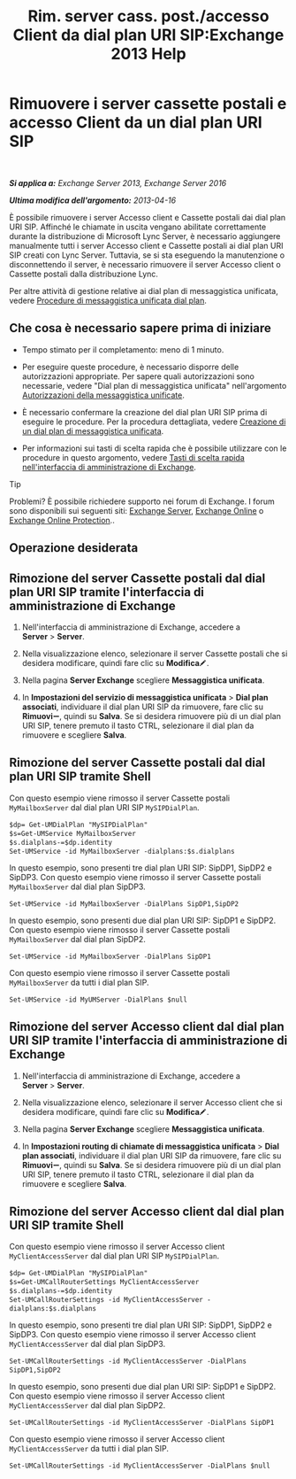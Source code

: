 ﻿---
title: 'Rim. server cass. post./accesso Client da dial plan URI SIP:Exchange 2013 Help'
TOCTitle: Rimuovere i server cassette postali e accesso Client da un dial plan URI SIP
ms:assetid: 367441e1-1a0f-42c8-9fa8-8abe80b3d015
ms:mtpsurl: https://technet.microsoft.com/it-it/library/Aa997238(v=EXCHG.150)
ms:contentKeyID: 54652863
ms.date: 05/22/2018
mtps_version: v=EXCHG.150
ms.translationtype: MT
---

# Rimuovere i server cassette postali e accesso Client da un dial plan URI SIP

 

_**Si applica a:** Exchange Server 2013, Exchange Server 2016_

_**Ultima modifica dell'argomento:** 2013-04-16_

È possibile rimuovere i server Accesso client e Cassette postali dai dial plan URI SIP. Affinché le chiamate in uscita vengano abilitate correttamente durante la distribuzione di Microsoft Lync Server, è necessario aggiungere manualmente tutti i server Accesso client e Cassette postali ai dial plan URI SIP creati con Lync Server. Tuttavia, se si sta eseguendo la manutenzione o disconnettendo il server, è necessario rimuovere il server Accesso client o Cassette postali dalla distribuzione Lync.

Per altre attività di gestione relative ai dial plan di messaggistica unificata, vedere [Procedure di messaggistica unificata dial plan](um-dial-plan-procedures-exchange-2013-help.md).

## Che cosa è necessario sapere prima di iniziare

  - Tempo stimato per il completamento: meno di 1 minuto.

  - Per eseguire queste procedure, è necessario disporre delle autorizzazioni appropriate. Per sapere quali autorizzazioni sono necessarie, vedere "Dial plan di messaggistica unificata" nell'argomento [Autorizzazioni della messaggistica unificate](unified-messaging-permissions-exchange-2013-help.md).

  - È necessario confermare la creazione del dial plan URI SIP prima di eseguire le procedure. Per la procedura dettagliata, vedere [Creazione di un dial plan di messaggistica unificata](https://docs.microsoft.com/it-it/exchange/voice-mail-unified-messaging/connect-voice-mail-system/create-um-dial-plan).

  - Per informazioni sui tasti di scelta rapida che è possibile utilizzare con le procedure in questo argomento, vedere [Tasti di scelta rapida nell'interfaccia di amministrazione di Exchange](keyboard-shortcuts-in-the-exchange-admin-center-exchange-online-protection-help.md).


> [!TIP]
> Problemi? È possibile richiedere supporto nei forum di Exchange. I forum sono disponibili sui seguenti siti: <A href="https://go.microsoft.com/fwlink/p/?linkid=60612">Exchange Server</A>, <A href="https://go.microsoft.com/fwlink/p/?linkid=267542">Exchange Online</A> o <A href="https://go.microsoft.com/fwlink/p/?linkid=285351">Exchange Online Protection</A>..



## Operazione desiderata

## Rimozione del server Cassette postali dal dial plan URI SIP tramite l'interfaccia di amministrazione di Exchange

1.  Nell'interfaccia di amministrazione di Exchange, accedere a **Server** \> **Server**.

2.  Nella visualizzazione elenco, selezionare il server Cassette postali che si desidera modificare, quindi fare clic su **Modifica**![Icona Modifica](images/JJ218640.6f53ccb2-1f13-4c02-bea0-30690e6ea71d(EXCHG.150).gif "Icona Modifica").

3.  Nella pagina **Server Exchange** scegliere **Messaggistica unificata**.

4.  In **Impostazioni del servizio di messaggistica unificata** \> **Dial plan associati**, individuare il dial plan URI SIP da rimuovere, fare clic su **Rimuovi**![Icona Rimuovi](images/JJ657492.479b6ced-8d64-4277-a725-f17fea202b28(EXCHG.150).gif "Icona Rimuovi"), quindi su **Salva**. Se si desidera rimuovere più di un dial plan URI SIP, tenere premuto il tasto CTRL, selezionare il dial plan da rimuovere e scegliere **Salva**.

## Rimozione del server Cassette postali dal dial plan URI SIP tramite Shell

Con questo esempio viene rimosso il server Cassette postali `MyMailboxServer` dal dial plan URI SIP `MySIPDialPlan`.

    $dp= Get-UMDialPlan "MySIPDialPlan"
    $s=Get-UMService MyMailboxServer
    $s.dialplans-=$dp.identity
    Set-UMService -id MyMailboxServer -dialplans:$s.dialplans

In questo esempio, sono presenti tre dial plan URI SIP: SipDP1, SipDP2 e SipDP3. Con questo esempio viene rimosso il server Cassette postali `MyMailboxServer` dal dial plan SipDP3.

    Set-UMService -id MyMailboxServer -DialPlans SipDP1,SipDP2

In questo esempio, sono presenti due dial plan URI SIP: SipDP1 e SipDP2. Con questo esempio viene rimosso il server Cassette postali `MyMailboxServer` dal dial plan SipDP2.

    Set-UMService -id MyMailboxServer -DialPlans SipDP1

Con questo esempio viene rimosso il server Cassette postali `MyMailboxServer` da tutti i dial plan SIP.

    Set-UMService -id MyUMServer -DialPlans $null

## Rimozione del server Accesso client dal dial plan URI SIP tramite l'interfaccia di amministrazione di Exchange

1.  Nell'interfaccia di amministrazione di Exchange, accedere a **Server** \> **Server**.

2.  Nella visualizzazione elenco, selezionare il server Accesso client che si desidera modificare, quindi fare clic su **Modifica**![Icona Modifica](images/JJ218640.6f53ccb2-1f13-4c02-bea0-30690e6ea71d(EXCHG.150).gif "Icona Modifica").

3.  Nella pagina **Server Exchange** scegliere **Messaggistica unificata**.

4.  In **Impostazioni routing di chiamate di messaggistica unificata** \> **Dial plan associati**, individuare il dial plan URI SIP da rimuovere, fare clic su **Rimuovi**![Icona Rimuovi](images/JJ657492.479b6ced-8d64-4277-a725-f17fea202b28(EXCHG.150).gif "Icona Rimuovi"), quindi su **Salva**. Se si desidera rimuovere più di un dial plan URI SIP, tenere premuto il tasto CTRL, selezionare il dial plan da rimuovere e scegliere **Salva**.

## Rimozione del server Accesso client dal dial plan URI SIP tramite Shell

Con questo esempio viene rimosso il server Accesso client `MyClientAccessServer` dal dial plan URI SIP `MySIPDialPlan`.

    $dp= Get-UMDialPlan "MySIPDialPlan"
    $s=Get-UMCallRouterSettings MyClientAccessServer
    $s.dialplans-=$dp.identity
    Set-UMCallRouterSettings -id MyClientAccessServer -dialplans:$s.dialplans

In questo esempio, sono presenti tre dial plan URI SIP: SipDP1, SipDP2 e SipDP3. Con questo esempio viene rimosso il server Accesso client `MyClientAccessServer` dal dial plan SipDP3.

    Set-UMCallRouterSettings -id MyClientAccessServer -DialPlans SipDP1,SipDP2

In questo esempio, sono presenti due dial plan URI SIP: SipDP1 e SipDP2. Con questo esempio viene rimosso il server Accesso client `MyClientAccessServer` dal dial plan SipDP2.

    Set-UMCallRouterSettings -id MyClientAccessServer -DialPlans SipDP1

Con questo esempio viene rimosso il server Accesso client `MyClientAccessServer` da tutti i dial plan SIP.

    Set-UMCallRouterSettings -id MyClientAccessServer -DialPlans $null

